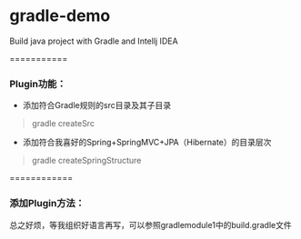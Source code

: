 gradle-demo
===========

Build java project with Gradle and Intellj IDEA

===========

### Plugin功能：
* 添加符合Gradle规则的src目录及其子目录
> gradle createSrc

* 添加符合我喜好的Spring+SpringMVC+JPA（Hibernate）的目录层次
> gradle createSpringStructure

============

### 添加Plugin方法：
总之好烦，等我组织好语言再写，可以参照gradlemodule1中的build.gradle文件

